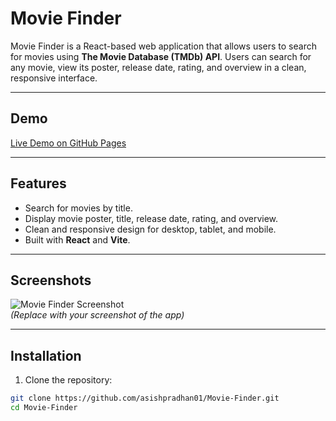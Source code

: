 # Movie Finder

Movie Finder is a React-based web application that allows users to search for movies using **The Movie Database (TMDb) API**. Users can search for any movie, view its poster, release date, rating, and overview in a clean, responsive interface.

---

## Demo

[Live Demo on GitHub Pages](https://asishpradhan01.github.io/Movie-Finder/)

---

## Features

- Search for movies by title.
- Display movie poster, title, release date, rating, and overview.
- Clean and responsive design for desktop, tablet, and mobile.
- Built with **React** and **Vite**.

---

## Screenshots

![Movie Finder Screenshot](screenshot.png)  
*(Replace with your screenshot of the app)*

---

## Installation

1. Clone the repository:

```bash
git clone https://github.com/asishpradhan01/Movie-Finder.git
cd Movie-Finder

